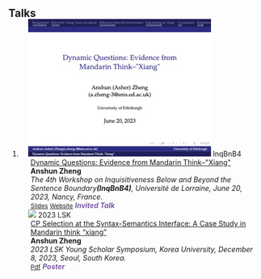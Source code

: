 <h2 id="Talks" style="margin: 2px 0px -15px;">Talks</h2>

<div class="publications">
<ol class="bibliography">


<li>
<div class="pub-row">

  <div class="col-sm-3 abbr" style="position: relative;padding-right: 15px;padding-left: 15px;">
    <img src="assets/img/DQslides2.jpg" class="teaser img-fluid z-depth-1">
    <abbr class="badge">InqBnB4</abbr>
  </div>

  <div class="col-sm-9" style="position: relative;padding-right: 15px;padding-left: 20px;">
    <div class="title"><a href="assets/files/TenHave2023.pdf" target="_blank">Dynamic Questions: Evidence from Mandarin Think–"Xiang"</a></div>
    <div class="author"><strong>Anshun Zheng</strong></div>
    <div class="periodical"><em>The 4th Workshop on Inquisitiveness Below and Beyond the Sentence Boundary<strong>(InqBnB4)</strong>, Université de Lorraine, June 20, 2023, Nancy, France.</em></div>
    <div class="links">
      <a href="assets/files/DQslides.pdf" class="btn btn-sm z-depth-0" role="button" target="_blank" style="font-size:12px;">Slides</a>
      <!-- <a href="https://github.com/Hanchao-Zhang/K-Tensors" class="btn btn-sm z-depth-0" role="button" target="_blank" style="font-size:12px;">Code</a> -->
      <!-- <a href="https://pypi.org/project/KTensors/" class="btn btn-sm z-depth-0" role="button" target="_blank" style="font-size:12px;">Package</a> -->
      <a href="https://iwcs2023.loria.fr/inqbnb4-inquisitiveness-below-and-beyond-the-sentence-boundary/" class="btn btn-sm z-depth-0" role="button" target="_blank" style="font-size:12px;">Website</a>
      <strong><i style="color:#7b5aa6">Invited Talk</i></strong>
    </div>
  </div>
</div>

<div class="pub-row">

  <div class="col-sm-3 abbr" style="position: relative;padding-right: 15px;padding-left: 15px;">
    <img src="assets/img/Mandarin_ICH_poster.jpg" class="teaser img-fluid z-depth-1">
    <abbr class="badge">2023 LSK</abbr>
  </div>

  <div class="col-sm-9" style="position: relative;padding-right: 15px;padding-left: 20px;">
    <div class="title"><a href="assets/files/Mandarin_ICH_poster.pdf" target="_blank">CP Selection at the Syntax-Semantics Interface: A Case Study in Mandarin think “xiang”</a></div>
    <div class="author"><strong>Anshun Zheng</strong></div>
    <div class="periodical"><em>2023 LSK Young Scholar Symposium, Korea University, December 8, 2023, Seoul, South Korea.</em></div>
    <div class="links">
      <a href="assets/files/Mandarin_ICH_poster.pdf" class="btn btn-sm z-depth-0" role="button" target="_blank" style="font-size:12px;">Pdf</a> <strong><i style="color:#7b5aa6">Poster</i></strong>
      <!-- <a href="https://github.com/Hanchao-Zhang/K-Tensors" class="btn btn-sm z-depth-0" role="button" target="_blank" style="font-size:12px;">Code</a> -->
      <!-- <a href="https://pypi.org/project/KTensors/" class="btn btn-sm z-depth-0" role="button" target="_blank" style="font-size:12px;">Package</a> -->
    </div>
  </div>
</div>

</li>
<!-- <br> -->
</ol>
</div>
